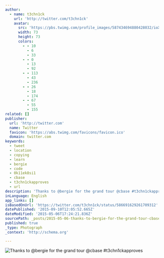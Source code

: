 ```yaml
---
author:
  - name: t3chn1ck
    url: 'http://twitter.com/t3chn1ck'
    avatar:
      src: 'https://pbs.twimg.com/profile_images/587434694880428032/ioXBIDZv_bigger.jpg'
      width: 73
      height: 73
      colors:
        - - 10
          - 6
          - 33
        - - 0
          - 13
          - 92
        - - 113
          - 43
          - 236
        - - 26
          - 18
          - 174
        - - 67
          - 55
          - 155
related: []
publisher:
  url: 'http://twitter.com'
  name: Twitter
  favicon: 'https://abs.twimg.com/favicons/favicon.ico'
  domain: twitter.com
keywords:
  - tweet
  - location
  - copying
  - learn
  - bergie
  - code
  - 0k11ek8si1
  - cbase
  - t3chn1ckapproves
  - url
description: 'Thanks to @bergie for the grand tour @cbase #t3chn1ckapproves'
inLanguage: English
app_links: []
isBasedOnUrl: 'https://twitter.com/t3chn1ck/status/586691629261709312'
datePublished: '2015-09-10T12:05:52.665Z'
dateModified: '2015-05-06T17:24:21.836Z'
sourcePath: _posts/2015-05-06-thanks-to-bergie-for-the-grand-tour-cbase-t3chn1ckapprove.md
published: true
_type: Photograph
_context: 'http://schema.org'

---
```

![Thanks to &commat;bergie for the grand tour &commat;cbase &num;t3chn1ckapproves](https://pbs.twimg.com/media/CCRY7SAW0AAEGtU.jpg:large)
